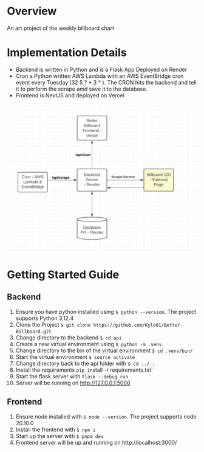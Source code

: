 # Overview
An art project of the weekly billboard chart

# Implementation Details 
* Backend is written in Python and is a Flask App Deployed on Render
* Cron a Python written AWS Lambda with an AWS EventBridge cron event every Tuesday (32 5 ? * 3 * ). The CRON hits the backend and tell it to perform the scrape amd save it to the database. 
* Frontend is NextJS and deployed on Vercel

![infrastructure](./docs/screenshots/infrastructure.png)

# Getting Started Guide
## Backend 
1. Ensure you have python installed using `$ python --version`. The project supports Python 3.12.4
2. Clone the Project `$ git clone https://github.com/Kyle01/Better-Billboard.git` 
3. Change directory to the backend `$ cd api`
4. Create a new virtual environment using `$ python -m .venv` 
5. Change directory to the bin of the virtual environment `$ cd .venv/bin/`
6. Start the virtual environment `$ source activate` 
7. Change directory back to the api folder with `$ cd ../.. ` 
8. Install the requirements `pip in`stall -r requirements.txt`
9. Start the flask server with `flask --debug run`
10. Server will be running on http://127.0.0.1:5000

## Frontend
1. Ensure node installed with `$ node --version`. The project supports node 20.10.0
2. Install the frontend with `$ npm i`
3. Start up the server with `$ pnpm dev`
4. Frontend server will be up and running on http://localhost:3000/